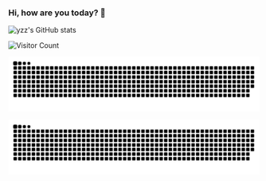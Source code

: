 ### Hi, how are you today? 🎉

<!--
**yzztin/yzztin** is a ✨ _special_ ✨ repository because its `README.md` (this file) appears on your GitHub profile.

Here are some ideas to get you started:

- 🔭 I’m currently working on ...
- 🌱 I’m currently learning ...
- 👯 I’m looking to collaborate on ...
- 🤔 I’m looking for help with ...
- 💬 Ask me about ...
- 📫 How to reach me: ...
- 😄 Pronouns: ...
- ⚡ Fun fact: ...
-->

![yzz's GitHub stats](https://github-readme-stats.vercel.app/api?username=yzztin&show_icons=true&theme=tokyonight)

![Visitor Count](https://profile-counter.glitch.me/yzztin/count.svg)

<!-- snake.yml 贪吃蛇代码贡献图 -->
  <picture>
    <source media="(prefers-color-scheme: dark)" srcset="https://raw.githubusercontent.com/yzztin/yzztin/output/github-contribution-grid-snake-dark.svg" />
    <source media="(prefers-color-scheme: light)" srcset="https://raw.githubusercontent.com/yzztin/yzztin/output/github-contribution-grid-snake.svg" />
    <img alt="github-snake" src="https://raw.githubusercontent.com/yzztin/yzztin/output/github-contribution-grid-snake.svg" />
  </picture>

  
  ![snake亮色](https://raw.githubusercontent.com/yzztin/yzztin/output/github-contribution-grid-snake.svg)
  <!-- ![snake暗色](https://raw.githubusercontent.com/yzztin/yzztin/output/github-contribution-grid-snake-dark.svg) -->
